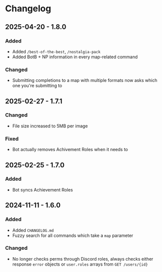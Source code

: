 # Changelog

## 2025-04-20 - 1.8.0

### Added
- Added `/best-of-the-best`, `/nostalgia-pack`
- Added BotB + NP information in every map-related command

### Changed
- Submitting completions to a map with multiple formats now asks which one you're submitting to

## 2025-02-27 - 1.7.1

### Changed
- File size increased to 5MB per image

### Fixed
- Bot actually removes Achivement Roles when it needs to

## 2025-02-25 - 1.7.0

### Added
- Bot syncs Achievement Roles

## 2024-11-11 - 1.6.0

### Added
- Added `CHANGELOG.md`
- Fuzzy search for all commands which take a `map` parameter

### Changed
- No longer checks perms through Discord roles, always checks either response `error` objects or `user.roles` arrays from `GET /users/{id}`